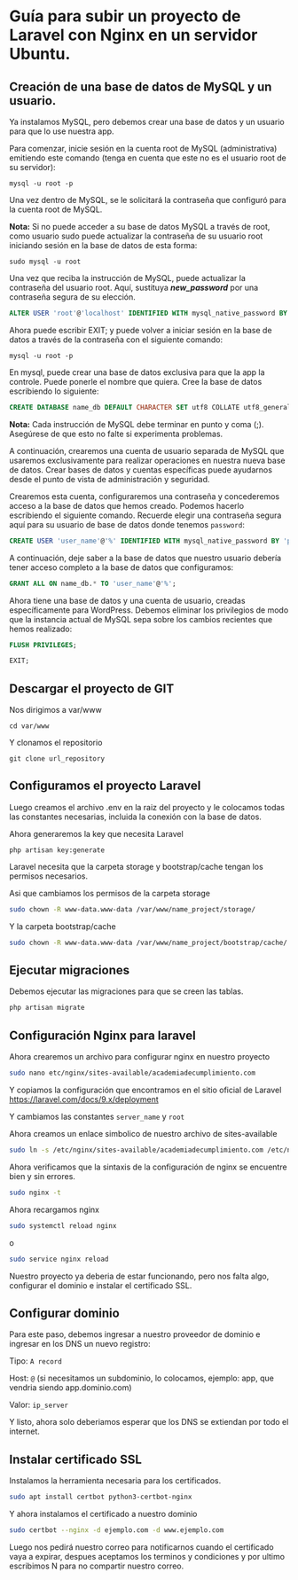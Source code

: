 # Guía para subir un proyecto de Laravel con Nginx en un servidor Ubuntu.

## Creación de una base de datos de MySQL y un usuario.

Ya instalamos MySQL, pero debemos crear una base de datos y un usuario para que lo use nuestra app.

Para comenzar, inicie sesión en la cuenta root de MySQL (administrativa) emitiendo este comando (tenga en cuenta que este no es el usuario root de su servidor):

```
mysql -u root -p
```

Una vez dentro de MySQL, se le solicitará la contraseña que configuró para la cuenta root de MySQL.

**Nota:** Si no puede acceder a su base de datos MySQL a través de root, como usuario sudo puede actualizar la contraseña de su usuario root iniciando sesión en la base de datos de esta forma:

```
sudo mysql -u root
```

Una vez que reciba la instrucción de MySQL, puede actualizar la contraseña del usuario root. Aquí, sustituya ***new_password*** por una contraseña segura de su elección.

```sql
ALTER USER 'root'@'localhost' IDENTIFIED WITH mysql_native_password BY 'new_password';
```

Ahora puede escribir EXIT; y puede volver a iniciar sesión en la base de datos a través de la contraseña con el siguiente comando:

```
mysql -u root -p
```

En mysql, puede crear una base de datos exclusiva para que la app la controle. Puede ponerle el nombre que quiera. Cree la base de datos escribiendo lo siguiente:

```sql
CREATE DATABASE name_db DEFAULT CHARACTER SET utf8 COLLATE utf8_general_ci;
```
**Nota:** Cada instrucción de MySQL debe terminar en punto y coma (;). Asegúrese de que esto no falte si experimenta problemas.

A continuación, crearemos una cuenta de usuario separada de MySQL que usaremos exclusivamente para realizar operaciones en nuestra nueva base de datos. Crear bases de datos y cuentas específicas puede ayudarnos desde el punto de vista de administración y seguridad.

Crearemos esta cuenta, configuraremos una contraseña y concederemos acceso a la base de datos que hemos creado. Podemos hacerlo escribiendo el siguiente comando. Recuerde elegir una contraseña segura aquí para su usuario de base de datos donde tenemos `password`:

```sql
CREATE USER 'user_name'@'%' IDENTIFIED WITH mysql_native_password BY 'password';
```

A continuación, deje saber a la base de datos que nuestro usuario debería tener acceso completo a la base de datos que configuramos:

```sql
GRANT ALL ON name_db.* TO 'user_name'@'%';
```

Ahora tiene una base de datos y una cuenta de usuario, creadas específicamente para WordPress. Debemos eliminar los privilegios de modo que la instancia actual de MySQL sepa sobre los cambios recientes que hemos realizado:

```sql
FLUSH PRIVILEGES;

EXIT;
```

## Descargar el proyecto de GIT

Nos dirigimos a var/www

```
cd var/www
```

Y clonamos el repositorio

```
git clone url_repository
```

## Configuramos el proyecto Laravel

Luego creamos el archivo .env en la raiz del proyecto y le colocamos todas las constantes necesarias, incluida la conexión con la base de datos.

Ahora generaremos la key que necesita Laravel
```
php artisan key:generate
```

Laravel necesita que la carpeta storage y bootstrap/cache tengan los permisos necesarios.

Asi que cambiamos los permisos de la carpeta storage
```bash
sudo chown -R www-data.www-data /var/www/name_project/storage/
```

Y la carpeta bootstrap/cache

```bash
sudo chown -R www-data.www-data /var/www/name_project/bootstrap/cache/
```

## Ejecutar migraciones

Debemos ejecutar las migraciones para que se creen las tablas.

```bash
php artisan migrate
```

## Configuración Nginx para laravel

Ahora crearemos un archivo para configurar nginx en nuestro proyecto

```bash
sudo nano etc/nginx/sites-available/academiadecumplimiento.com
```

Y copiamos la configuración que encontramos en el sitio oficial de Laravel
https://laravel.com/docs/9.x/deployment

Y cambiamos las constantes `server_name` y `root`

Ahora creamos un enlace simbolico de nuestro archivo de sites-available

```bash
sudo ln -s /etc/nginx/sites-available/academiadecumplimiento.com /etc/nginx/sites-enabled/
```

Ahora verificamos que la sintaxis de la configuración de nginx se encuentre bien y sin errores.

```bash
sudo nginx -t
```

Ahora recargamos nginx

```bash
sudo systemctl reload nginx
```
o
```bash
sudo service nginx reload
```

Nuestro proyecto ya deberia de estar funcionando, pero nos falta algo, configurar el dominio e instalar el certificado SSL.

## Configurar dominio

Para este paso, debemos ingresar a nuestro proveedor de dominio e ingresar en los DNS un nuevo registro:

Tipo: `A record` 

Host: `@` (si necesitamos un subdominio, lo colocamos, ejemplo: app, que vendria siendo app.dominio.com)

Valor: `ip_server`

Y listo, ahora solo deberiamos esperar que los DNS se extiendan por todo el internet.

## Instalar certificado SSL

Instalamos la herramienta necesaria para los certificados.

```bash
sudo apt install certbot python3-certbot-nginx
```

Y ahora instalamos el certificado a nuestro dominio
```bash
sudo certbot --nginx -d ejemplo.com -d www.ejemplo.com
```

Luego nos pedirá nuestro correo para notificarnos cuando el certificado vaya a expirar, despues aceptamos los terminos y condiciones y por ultimo escribimos N para no compartir nuestro correo.



